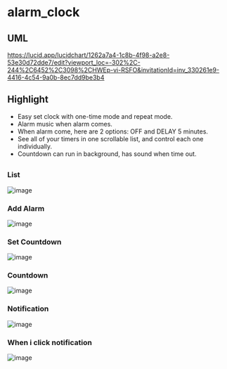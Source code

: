 # alarm_clock
## UML
https://lucid.app/lucidchart/1262a7a4-1c8b-4f98-a2e8-53e30d72dde7/edit?viewport_loc=-302%2C-244%2C6452%2C3098%2CHWEp-vi-RSFO&invitationId=inv_330261e9-4416-4c54-9a0b-8ec7dd9be3b4

## Highlight
- Easy set clock with one-time mode and repeat mode.
- Alarm music when alarm comes.
- When alarm come, here are 2 options: OFF and DELAY 5 minutes.
- See all of your timers in one scrollable list, and control each one individually.
- Countdown can run in background, has sound when time out.
##
### List
![image](https://user-images.githubusercontent.com/69128515/136139940-3fd8206a-f6db-4bce-a595-c624d35070c5.png)
### Add Alarm
![image](https://user-images.githubusercontent.com/69128515/136139970-923d5629-be82-41db-8d1f-2fb7b0be6110.png)
### Set Countdown
![image](https://user-images.githubusercontent.com/69128515/136139991-99122792-42c6-4b06-8dbe-096c390946af.png)
### Countdown
![image](https://user-images.githubusercontent.com/69128515/136140092-7c5d29f4-27e1-4755-9fb6-42ca9a71d2a3.png)
### Notification
![image](https://user-images.githubusercontent.com/69128515/136140163-1568fd74-37b2-4d0c-87e2-86a3b23eb08b.png)
### When i click notification
![image](https://user-images.githubusercontent.com/69128515/136148872-20fbc72a-ddbc-4dce-8319-34f9064af27f.png)

